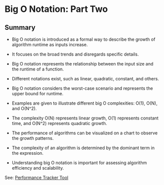 # Big O Notation: Part Two

## Summary

- Big O notation is introduced as a formal way to describe the growth of algorithm runtime as inputs increase.

- It focuses on the broad trends and disregards specific details.

- Big O notation represents the relationship between the input size and the runtime of a function.

- Different notations exist, such as linear, quadratic, constant, and others.

- Big O notation considers the worst-case scenario and represents the upper bound for runtime.

- Examples are given to illustrate different big O complexities: O(1), O(N), and O(N^2).

- The complexity O(N) represents linear growth, O(1) represents constant time, and O(N^2) represents quadratic growth.

- The performance of algorithms can be visualized on a chart to observe the growth patterns.

- The complexity of an algorithm is determined by the dominant term in the expression.

- Understanding big O notation is important for assessing algorithm efficiency and scalability.

See: [Performance Tracker Tool](https://rithmschool.github.io/function-timer-demo/)
